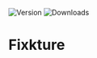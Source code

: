 ![Version](http://phpstorm.espend.de/badge/15520/version)
![Downloads](http://phpstorm.espend.de/badge/15520/downloads)

# Fixkture

